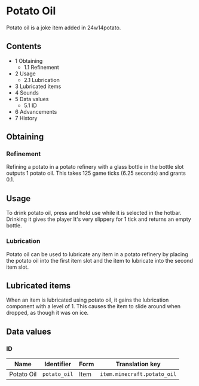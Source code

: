# Potato Oil
Potato oil is a joke item added in 24w14potato.

## Contents
- 1 Obtaining
	- 1.1 Refinement
- 2 Usage
	- 2.1 Lubrication
- 3 Lubricated items
- 4 Sounds
- 5 Data values
	- 5.1 ID
- 6 Advancements
- 7 History

## Obtaining
### Refinement
Refining a potato in a potato refinery with a glass bottle in the bottle slot outputs 1 potato oil. This takes 125 game ticks (6.25 seconds) and grants 0.1.



## Usage
To drink potato oil, press and hold use while it is selected in the hotbar. Drinking it gives the player It's very slippery for 1 tick and returns an empty bottle.

### Lubrication
Potato oil can be used to lubricate any item in a potato refinery by placing the potato oil into the first item slot and the item to lubricate into the second item slot.



## Lubricated items
When an item is lubricated using potato oil, it gains the lubrication component with a level of 1. This causes the item to slide around when dropped, as though it was on ice.

## Data values
### ID
| Name       | Identifier   | Form | Translation key             |
|------------|--------------|------|-----------------------------|
| Potato Oil | `potato_oil` | Item | `item.minecraft.potato_oil` |

